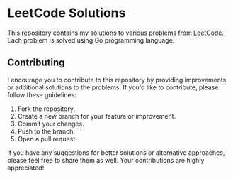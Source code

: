 # LeetCode Solutions

This repository contains my solutions to various problems from [LeetCode](https://leetcode.com/). Each problem is solved using Go programming language.

## Contributing

I encourage you to contribute to this repository by providing improvements or additional solutions to the problems. If you'd like to contribute, please follow these guidelines:

1. Fork the repository.
2. Create a new branch for your feature or improvement.
3. Commit your changes.
4. Push to the branch.
5. Open a pull request.

If you have any suggestions for better solutions or alternative approaches, please feel free to share them as well. Your contributions are highly appreciated!
